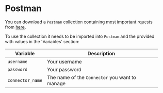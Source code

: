 # Postman

You can download a `Postman` collection containing most important rquests from [here](../postman/Onboarding%20Tutorial%20Connectors.postman_collection.json).

To use the collection it needs to be imported into `Postman` and the provided with values in the 'Variables' section:

| Variable                  | Description      |
|---------------------------|------------------|
| `username`                | Your username |
| `password`                | Your password |
| `connector_name`          | The name of the `Connector` you want to manage |
